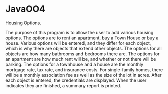 # JavaOO4
Housing Options.

The purpose of this program is to allow the user to add various 
    housing options. The options are to rent an apartment, buy a 
    Town House or buy a house. Various options will be entered, 
    and they differ for each object, which is why there are objects 
    that extend other objects. The options for all objects are how 
    many bathrooms and bedrooms there are. The options for an 
    apartment are how much rent will be, and whether or not there 
    will be parking. The options for a townhouse and a house are 
    the monthly mortgage rate, tax rate, and insurance costs. For 
    single-family homes, there will be a monthly association fee 
    as well as the size of the lot in acres. After each object is 
    entered, the credentials are displayed. When the user indicates 
    they are finished, a summary report is printed.
